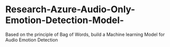 # Research-Azure-Audio-Only-Emotion-Detection-Model-
Based on the principle of Bag of Words, build a Machine learning Model for Audio Emotion Detection
